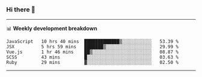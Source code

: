 ### Hi there 👋

-------

📊 **Weekly development breakdown**
<!--START_SECTION:waka-->
```text
JavaScript   10 hrs 40 mins  █████████████▒░░░░░░░░░░░   53.39 % 
JSX          5 hrs 59 mins   ███████▒░░░░░░░░░░░░░░░░░   29.99 % 
Vue.js       1 hr 46 mins    ██▒░░░░░░░░░░░░░░░░░░░░░░   08.87 % 
SCSS         43 mins         █░░░░░░░░░░░░░░░░░░░░░░░░   03.63 % 
Ruby         29 mins         ▓░░░░░░░░░░░░░░░░░░░░░░░░   02.50 % 
```
<!--END_SECTION:waka-->
-------

<!--
**ashish-r/ashish-r** is a ✨ _special_ ✨ repository because its `README.md` (this file) appears on your GitHub profile.

Here are some ideas to get you started:

- 🔭 I’m currently working on ...
- 🌱 I’m currently learning ...
- 👯 I’m looking to collaborate on ...
- 🤔 I’m looking for help with ...
- 💬 Ask me about ...
- 📫 How to reach me: ...
- 😄 Pronouns: ...
- ⚡ Fun fact: ...
-->
